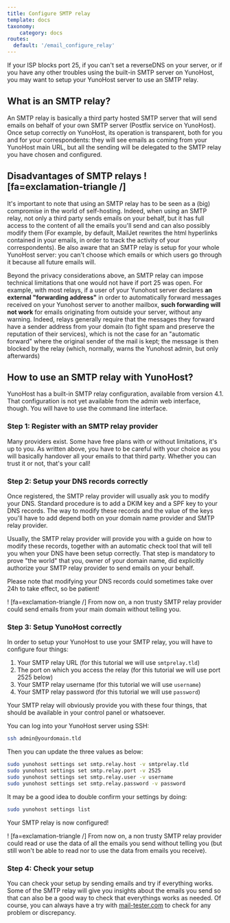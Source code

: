 ```yaml
---
title: Configure SMTP relay
template: docs
taxonomy:
    category: docs
routes:
  default: '/email_configure_relay'
---
```


If your ISP blocks port 25, if you can't set a reverseDNS on your server, or if you have any other troubles using the built-in SMTP server on YunoHost, you may want to setup your YunoHost server to use an SMTP relay.

## What is an SMTP relay?

An SMTP relay is basically a third party hosted SMTP server that will send emails on behalf of your own SMTP server (Postfix service on YunoHost).
Once setup correctly on YunoHost, its operation is transparent, both for you and for your correspondents: they will see emails as coming from your YunoHost main URL, but all the sending will be delegated to the SMTP relay you have chosen and configured.

## Disadvantages of SMTP relays ! [fa=exclamation-triangle /]

It's important to note that using an SMTP relay has to be seen as a (big) compromise in the world of self-hosting. Indeed, when using an SMTP relay, not only a third party sends emails on your behalf, but it has full access to the content of all the emails you'll send and can also possibly modify them (For example, by default, MailJet rewrites the html hyperlinks contained in your emails, in order to track the activity of your correspondents). Be also aware that an SMTP relay is setup for your whole YunoHost server: you can't choose which emails or which users go through it because all future emails will.

Beyond the privacy considerations above, an SMTP relay can impose technical limitations that one would not have if port 25 was open. For example, with most relays, if a user of your Yunohost server declares **an external "forwarding address"** in order to automatically forward messages received on your Yunohost server to another mailbox, **such forwarding will not work** for emails originating from outside your server, without any warning. Indeed, relays generally require that the messages they forward have a sender address from your domain (to fight spam and preserve the reputation of their services), which is not the case for an "automatic forward" where the original sender of the mail is kept; the message is then blocked by the relay (which, normally, warns the Yunohost admin, but only afterwards)

## How to use an SMTP relay with YunoHost?

YunoHost has a built-in SMTP relay configuration, available from version 4.1. That configuration is not yet available from the admin web interface, though. You will have to use the command line interface.

### Step 1: Register with an SMTP relay provider

Many providers exist. Some have free plans with or without limitations, it's up to you. As written above, you have to be careful with your choice as you will basically handover all your emails to that third party. Whether you can trust it or not, that's your call!

### Step 2: Setup your DNS records correctly

Once registered, the SMTP relay provider will usually ask you to modify your DNS.
Standard procedure is to add a DKIM key and a SPF key to your DNS records.
The way to modify these records and the value of the keys you'll have to add depend both on your domain name provider and SMTP relay provider.

Usually, the SMTP relay provider will provide you with a guide on how to modify these records, together with an automatic check tool that will tell you when your DNS have been setup correctly. That step is mandatory to prove "the world" that you, owner of your domain name, did explicitly authorize your SMTP relay provider to send emails on your behalf. 

Please note that modifying your DNS records could sometimes take over 24h to take effect, so be patient!

! [fa=exclamation-triangle /] From now on, a non trusty SMTP relay provider could send emails from your main domain without telling you.

### Step 3: Setup YunoHost correctly

In order to setup your YunoHost to use your SMTP relay, you will have to configure four things:
1. Your SMTP relay URL (for this tutorial we will use `smtprelay.tld`)
2. The port on which you access the relay (for this tutorial we will use port 2525 below)
3. Your SMTP relay username (for this tutorial we will use `username`)
4. Your SMTP relay password (for this tutorial we will use `password`)

Your SMTP relay will obviously provide you with these four things, that should be available in your control panel or whatsoever.

You can log into your YunoHost server using SSH:
```bash
ssh admin@yourdomain.tld
```

Then you can update the three values as below:

```bash
sudo yunohost settings set smtp.relay.host -v smtprelay.tld
sudo yunohost settings set smtp.relay.port -v 2525
sudo yunohost settings set smtp.relay.user -v username
sudo yunohost settings set smtp.relay.password -v password
```

It may be a good idea to double confirm your settings by doing:

```bash
sudo yunohost settings list
```

Your SMTP relay is now configured!

! [fa=exclamation-triangle /] From now on, a non trusty SMTP relay provider could read or use the data of all the emails you send without telling you (but still won't be able to read nor to use the data from emails you receive).

### Step 4: Check your setup

You can check your setup by sending emails and try if everything works.
Some of the SMTP relay will give you insights about the emails you send so that can also be a good way to check that everythings works as needed.
Of course, you can always have a try with [mail-tester.com](https://www.mail-tester.com/) to check for any problem or discrepancy.
